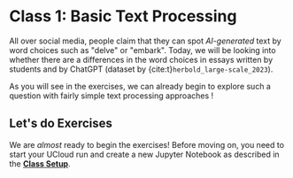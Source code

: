 # Class 1: Basic Text Processing
All over social media, people claim that they can spot *AI-generated* text by word choices such as "delve" or "embark". Today, we will be looking into whether there are a differences in the word choices in essays written by students and by ChatGPT (dataset by {cite:t}`herbold_large-scale_2023`). 

As you will see in the exercises, we can already begin to explore such a question with fairly simple text processing approaches !


## Let's do Exercises
We are *almost* ready to begin the exercises! Before moving on, you need to start your UCloud run and create a new Jupyter Notebook as described in the **[Class Setup](../book/getting_started/class_setup.md)**.



